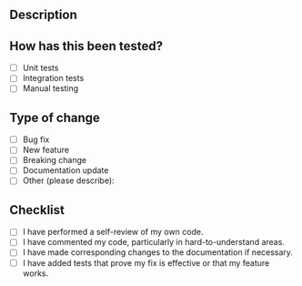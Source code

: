 ## Description
<!-- Provide a brief description of the changes or additions in this pull request. -->

## How has this been tested?
- [ ] Unit tests
- [ ] Integration tests
- [ ] Manual testing

## Type of change
- [ ] Bug fix
- [ ] New feature
- [ ] Breaking change
- [ ] Documentation update
- [ ] Other (please describe):

## Checklist
<!-- Please ensure that you have completed the following before submitting your pull request. Delete any tasks that are not applicable. -->

- [ ] I have performed a self-review of my own code.
- [ ] I have commented my code, particularly in hard-to-understand areas.
- [ ] I have made corresponding changes to the documentation if necessary.
- [ ] I have added tests that prove my fix is effective or that my feature works.